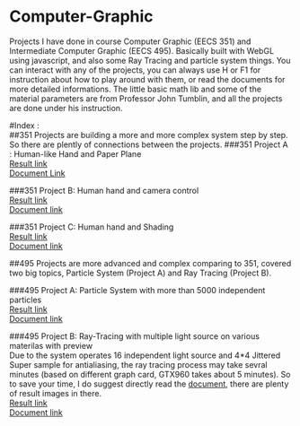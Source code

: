 # Computer-Graphic
Projects I have done in course Computer Graphic (EECS 351) and Intermediate Computer Graphic (EECS 495).
Basically built with WebGL using javascript, and also some Ray Tracing and particle system things.
You can interact with any of the projects, you can always use H or F1 for instruction about how to play around with them, or read the documents for more detailed informations.
The little basic math lib and some of the material parameters are from Professor John Tumblin, and all the projects are done under his instruction.    
    
     
     
#Index :     
##351 Projects are building a more and more complex system step by step. So there are plently of connections between the projects.
###351 Project A : Human-like Hand and Paper Plane     
[Result link](https://yifeige.github.io/Computer-Graphic/351-ProjectA/GeYifei_ProjA.html)    
[Document Link](https://yifeige.github.io/Computer-Graphic/351-ProjectA/GeYifei_ProjA.pdf)
   
###351 Project B: Human hand and camera control   
[Result link](https://yifeige.github.io/Computer-Graphic/351-ProjectB/GeYifei_ProjB.html)   
[Document link](https://yifeige.github.io/Computer-Graphic/351-ProjectB/GeYifei_ProjB.pdf)   
     
###351 Project C: Human hand and Shading  
[Result link](https://yifeige.github.io/Computer-Graphic/351-ProjectC/GeYifei_ProjC.html)   
[Document link](https://yifeige.github.io/Computer-Graphic/351-ProjectC/GeYifei_ProjC.pdf)    
   
   
##495 Projects are more advanced and complex comparing to 351, covered two big topics, Particle System (Project A) and Ray Tracing (Project B).   

###495 Project A: Particle System with more than 5000 independent particles  
[Result link](https://yifeige.github.io/Computer-Graphic/495-ProjectA/GeYifei_ProjA.html)     
[Document link](https://yifeige.github.io/Computer-Graphic/495-ProjectA/GeYifei_ProjA.pdf)      
   

###495 Project B: Ray-Tracing with multiple light source on various materilas with preview    
Due to the system operates 16 independent light source and 4*4 Jittered Super sample for antialiasing, the ray tracing process may take sevral minutes (based on different graph card, GTX960 takes about 5 minutes). So to save your time, I do suggest directly read the [document](https://yifeige.github.io/Computer-Graphic/495-ProjectB/GeYifei_ProjB.pdf), there are plenty of result images in there.     
[Result link](https://yifeige.github.io/Computer-Graphic/495-ProjectB/GeYifei_ProjB.html)     
[Document link](https://yifeige.github.io/Computer-Graphic/495-ProjectB/GeYifei_ProjB.pdf)      

